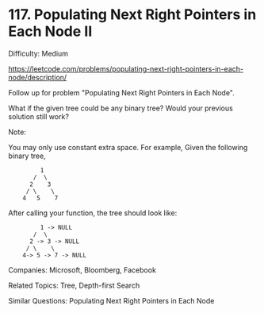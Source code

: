 # 117. Populating Next Right Pointers in Each Node II

Difficulty: Medium

https://leetcode.com/problems/populating-next-right-pointers-in-each-node/description/

Follow up for problem "Populating Next Right Pointers in Each Node".

What if the given tree could be any binary tree? Would your previous solution still work?

Note:

You may only use constant extra space.
For example,
Given the following binary tree,
```
         1
       /  \
      2    3
     / \    \
    4   5    7
```
After calling your function, the tree should look like:
```
         1 -> NULL
       /  \
      2 -> 3 -> NULL
     / \    \
    4-> 5 -> 7 -> NULL
```

Companies: Microsoft, Bloomberg, Facebook

Related Topics: Tree, Depth-first Search

Similar Questions: Populating Next Right Pointers in Each Node
